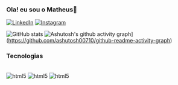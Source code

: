 ### Ola! eu sou o Matheus👋


[![LinkedIn](https://img.shields.io/badge/LinkedIn-0077B5?style=for-the-badge&logo=linkedin&logoColor=white
)](https://www.linkedin.com/in/matheus-alves-dos-anjos-a33a72204/)
[![Instagram](https://img.shields.io/badge/Instagram-E4405F?style=for-the-badge&logo=instagram&logoColor=white
)](https://www.instagram.com/_anjos00/?next=%2F)

![GitHub stats](https://github-readme-stats.vercel.app/api?username=matheusanjos62&show_icons=true&theme=merko)
![Ashutosh's github activity graph](https://github-readme-activity-graph.cyclic.app/graph?username=matheusanjos62&bg_color=000000&color=ffea00&line=fbff00&point=ffc800&area=true&hide_border=true)](https://github.com/ashutosh00710/github-readme-activity-graph)


### Tecnologias

<div style="display: inline_block"><br>
<img align="center" alt="html5" src="https://img.shields.io/badge/HTML5-E34F26?style=for-the-badge&logo=html5&logoColor=white" />
<img align="center" alt="html5" src="https://img.shields.io/badge/JavaScript-323330?style=for-the-badge&logo=javascript&logoColor=F7DF1E" />
<img align="center" alt="html5" src="https://img.shields.io/badge/CSS3-1572B6?style=for-the-badge&logo=css3&logoColor=white" />
</div>
